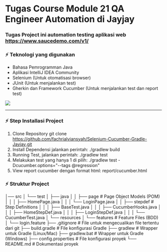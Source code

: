 # Tugas Course Module 21 QA Engineer Automation di Jayjay
### Tugas Project ini automation testing aplikasi web https://www.saucedemo.com/v1/

### :zap: Teknologi yang digunakan
- Bahasa Pemrogramman Java
- Aplikasi IntelliJ IDEA Community
- Selenium (Untuk otomatisasi browser)
- JUnit (Untuk menjalankan test)
- Gherkin dan Framework Cucumber (Untuk menjalankan test dan report test)
<img src="https://skillicons.dev/icons?i=selenium,gherkin,gradle,java,idea"/>

---

### :zap: Step Installasi Project
1. Clone Repository git clone https://github.com/fachrialviansyah/Selenium-Cucumber-Gradle-Jayjay.git
2. Install Dependensi jalankan perintah: ./gradlew build
3. Running Test, jalankan perintah: ./gradlew test
4. Melakukan test yang hanya 1 di pilih: ./gradlew test -Dcucumber.options="--tags @regression"
5. View report cucumber dengan format html: report/cucumber.html

### :zap: Struktur Project
│── src 
│   └── test
│       ├── java
│       │   ├── page                    # Page Object Models (POM)
│       │   │   ├── HomePage.java
│       │   │   └── LoginPage.java
│       │   ├── stepdef                 # Step Definitions
│       │   │   ├── BaseTest.java
│       │   │   ├── CucumberHooks.java
│       │   │   ├── HomeStepDef.java
│       │   │   ├── LoginStepDef.java
│       │   │   └── CucumberTest.java
│       └── resources
│           └── features               # Feature Files (BDD)
│               └── login.feature
├── .gitignore                          # File untuk mengecualikan file tertentu dari git
├── build.gradle                        # File konfigurasi Gradle
├── gradlew                             # Wrapper untuk Gradle (Linux/Mac)
├── gradlew.bat                         # Wrapper untuk Gradle (Windows)
├── config.properties                   # File konfigurasi proyek
└── README.md                           # Dokumentasi proyek
